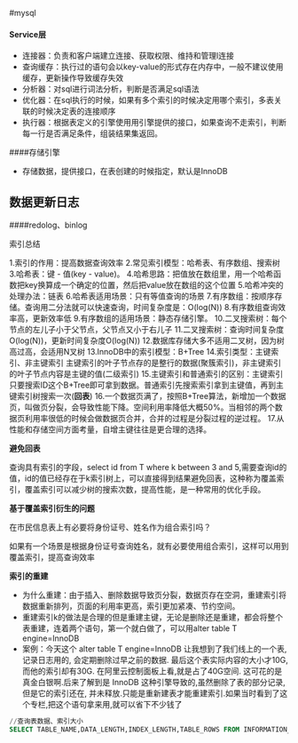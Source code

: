 #mysql

#### Service层

* 连接器：负责和客户端建立连接、获取权限、维持和管理l连接
* 查询缓存：执行过的语句会以key-value的形式存在内存中，一般不建议使用缓存，更新操作导致缓存失效
* 分析器：对sql进行词法分析，判断是否满足sql语法
* 优化器：在sql执行的时候，如果有多个索引的时候决定用哪个索引，多表关联的时候决定表的连接顺序
* 执行器：根据表定义的引擎使用用引擎提供的接口，如果查询不走索引，判断每一行是否满足条件，组装结果集返回。



####存储引擎

* 存储数据，提供接口，在表创建的时候指定，默认是InnoDB



## 数据更新日志

####redolog、binlog



索引总结

1.索引的作用：提高数据查询效率
2.常见索引模型：哈希表、有序数组、搜索树
3.哈希表：键 - 值(key - value)。
4.哈希思路：把值放在数组里，用一个哈希函数把key换算成一个确定的位置，然后把value放在数组的这个位置
5.哈希冲突的处理办法：链表
6.哈希表适用场景：只有等值查询的场景
7.有序数组：按顺序存储。查询用二分法就可以快速查询，时间复杂度是：O(log(N))
8.有序数组查询效率高，更新效率低
9.有序数组的适用场景：静态存储引擎。
10.二叉搜索树：每个节点的左儿子小于父节点，父节点又小于右儿子
11.二叉搜索树：查询时间复杂度O(log(N))，更新时间复杂度O(log(N))
12.数据库存储大多不适用二叉树，因为树高过高，会适用N叉树
13.InnoDB中的索引模型：B+Tree
14.索引类型：主键索引、非主键索引
主键索引的叶子节点存的是整行的数据(聚簇索引)，非主键索引的叶子节点内容是主键的值(二级索引)
15.主键索引和普通索引的区别：主键索引只要搜索ID这个B+Tree即可拿到数据。普通索引先搜索索引拿到主键值，再到主键索引树搜索一次(**回表**)
16.一个数据页满了，按照B+Tree算法，新增加一个数据页，叫做页分裂，会导致性能下降。空间利用率降低大概50%。当相邻的两个数据页利用率很低的时候会做数据页合并，合并的过程是分裂过程的逆过程。
17.从性能和存储空间方面考量，自增主键往往是更合理的选择。



**避免回表**

查询具有索引的字段，select id from T where k between 3 and 5,需要查询id的值，id的值已经存在于k索引树上，可以直接得到结果避免回表，这种称为覆盖索引，覆盖索引可以减少树的搜索次数，提高性能，是一种常用的优化手段。



**基于覆盖索引衍生的问题**

在市民信息表上有必要将身份证号、姓名作为组合索引吗？

如果有一个场景是根据身份证号查询姓名，就有必要使用组合索引，这样可以用到覆盖索引，提高查询效率



**索引的重建**

* 为什么重建：由于插入、删除数据导致页分裂，数据页存在空洞，重建索引将数据重新排列，页面的利用率更高，索引更加紧凑、节约空间。
* 重建索引k的做法是合理的但是重建主键，无论是删除还是重建，都会将整个表重建，连着两个语句，第一个就白做了，可以用alter table T engine=InnoDB
* 案例：今天这个 alter table T engine=InnoDB 让我想到了我们线上的一个表, 记录日志用的, 会定期删除过早之前的数据. 最后这个表实际内容的大小才10G, 而他的索引却有30G. 在阿里云控制面板上看,就是占了40G空间. 这可花的是真金白银啊.后来了解到是 InnoDB 这种引擎导致的,虽然删除了表的部分记录,但是它的索引还在, 并未释放.只能是重新建表才能重建索引.如果当时看到了这个专栏,把这个语句拿来用,就可以省下不少钱了

```sql
//查询表数据、索引大小
SELECT TABLE_NAME,DATA_LENGTH,INDEX_LENGTH,TABLE_ROWS FROM INFORMATION_SCHEMA.TABLES WHERE TABLE_SCHEMA='legend' AND TABLE_NAME='legend_order_info';
```





